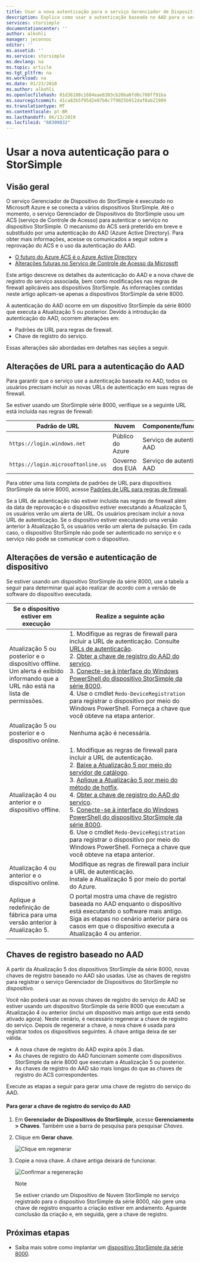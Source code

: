```yaml
---
title: Usar a nova autenticação para o serviço Gerenciador de Dispositivos do StorSimple 8000 no Azure | Microsoft Docs
description: Explica como usar a autenticação baseada no AAD para o serviço, gerar uma nova chave de registro e realizar o registro manual dos dispositivos.
services: storsimple
documentationcenter: ''
author: alkohli
manager: jeconnoc
editor: ''
ms.assetid: ''
ms.service: storsimple
ms.devlang: na
ms.topic: article
ms.tgt_pltfrm: na
ms.workload: na
ms.date: 01/23/2018
ms.author: alkohli
ms.openlocfilehash: 01d36188c1684eae8303cb20ba0fd0c708ff91ba
ms.sourcegitcommit: 41ca82b5f95d2e07b0c7f9025b912daf0ab21909
ms.translationtype: MT
ms.contentlocale: pt-BR
ms.lasthandoff: 06/13/2019
ms.locfileid: "60309832"
---
```

# <a name="use-the-new-authentication-for-your-storsimple"></a>Usar a nova autenticação para o StorSimple

## <a name="overview"></a>Visão geral

O serviço Gerenciador de Dispositivo do StorSimple é executado no Microsoft Azure e se conecta a vários dispositivos StorSimple. Até o momento, o serviço Gerenciador de Dispositivos do StorSimple usou um ACS (serviço de Controle de Acesso) para autenticar o serviço no dispositivo StorSimple. O mecanismo do ACS será preterido em breve e substituído por uma autenticação do AAD (Azure Active Directory). Para obter mais informações, acesse os comunicados a seguir sobre a reprovação do ACS e o uso da autenticação do AAD.

- [O futuro do Azure ACS é o Azure Active Directory](https://cloudblogs.microsoft.com/enterprisemobility/2015/02/12/the-future-of-azure-acs-is-azure-active-directory/)
- [Alterações futuras no Serviço de Controle de Acesso da Microsoft](https://azure.microsoft.com/blog/acs-access-control-service-namespace-creation-restriction/)

Este artigo descreve os detalhes da autenticação do AAD e a nova chave de registro do serviço associada, bem como modificações nas regras de firewall aplicáveis aos dispositivos StorSimple. As informações contidas neste artigo aplicam-se apenas a dispositivos StorSimple da série 8000.

A autenticação do AAD ocorre em um dispositivo StorSimple da série 8000 que executa a Atualização 5 ou posterior. Devido à introdução da autenticação do AAD, ocorrem alterações em:

- Padrões de URL para regras de firewall.
- Chave de registro do serviço.

Essas alterações são abordadas em detalhes nas seções a seguir.

## <a name="url-changes-for-aad-authentication"></a>Alterações de URL para a autenticação do AAD

Para garantir que o serviço use a autenticação baseada no AAD, todos os usuários precisam incluir as novas URLs de autenticação em suas regras de firewall.

Se estiver usando um StorSimple série 8000, verifique se a seguinte URL está incluída nas regras de firewall:

| Padrão de URL                         | Nuvem | Componente/funcionalidade         |
|------------------------------------|-------|----------------------------------|
| `https://login.windows.net`        | Público do Azure |Serviço de autenticação do AAD      |
| `https://login.microsoftonline.us` | Governo dos EUA |Serviço de autenticação do AAD      |

Para obter uma lista completa de padrões de URL para dispositivos StorSimple da série 8000, acesse [Padrões de URL para regras de firewall](storsimple-8000-system-requirements.md#url-patterns-for-firewall-rules).

Se a URL de autenticação não estiver incluída nas regras de firewall além da data de reprovação e o dispositivo estiver executando a Atualização 5, os usuários verão um alerta de URL. Os usuários precisam incluir a nova URL de autenticação. Se o dispositivo estiver executando uma versão anterior à Atualização 5, os usuários verão um alerta de pulsação. Em cada caso, o dispositivo StorSimple não pode ser autenticado no serviço e o serviço não pode se comunicar com o dispositivo.

## <a name="device-version-and-authentication-changes"></a>Alterações de versão e autenticação de dispositivo

Se estiver usando um dispositivo StorSimple da série 8000, use a tabela a seguir para determinar qual ação realizar de acordo com a versão de software do dispositivo executada.

| Se o dispositivo estiver em execução| Realize a seguinte ação                                    |
|--------------------------|------------------------|
| Atualização 5 ou posterior e o dispositivo offline. <br> Um alerta é exibido informando que a URL não está na lista de permissões.|1. Modifique as regras de firewall para incluir a URL de autenticação. Consulte [URLs de autenticação](#url-changes-for-aad-authentication).<br>2. [Obter a chave de registro do AAD do serviço](#aad-based-registration-keys).<br>3. [Conecte-se à interface do Windows PowerShell do dispositivo StorSimple da série 8000](storsimple-8000-deployment-walkthrough-u2.md#use-putty-to-connect-to-the-device-serial-console).<br>4. Use o cmdlet `Redo-DeviceRegistration` para registrar o dispositivo por meio do Windows PowerShell. Forneça a chave que você obteve na etapa anterior.|
| Atualização 5 ou posterior e o dispositivo online.| Nenhuma ação é necessária.                                       |
| Atualização 4 ou anterior e o dispositivo offline. |1. Modifique as regras de firewall para incluir a URL de autenticação.<br>2. [Baixe a Atualização 5 por meio do servidor de catálogo](storsimple-8000-install-update-5.md#download-updates-for-your-device).<br>3. [Aplique a Atualização 5 por meio do método de hotfix](storsimple-8000-install-update-5.md#install-update-5-as-a-hotfix).<br>4. [Obter a chave de registro do AAD do serviço](#aad-based-registration-keys).<br>5. [Conecte-se à interface do Windows PowerShell do dispositivo StorSimple da série 8000](storsimple-8000-deployment-walkthrough-u2.md#use-putty-to-connect-to-the-device-serial-console). <br>6. Use o cmdlet `Redo-DeviceRegistration` para registrar o dispositivo por meio do Windows PowerShell. Forneça a chave que você obteve na etapa anterior.|
| Atualização 4 ou anterior e o dispositivo online. |Modifique as regras de firewall para incluir a URL de autenticação.<br> Instale a Atualização 5 por meio do portal do Azure.              |
| Aplique a redefinição de fábrica para uma versão anterior à Atualização 5.      |O portal mostra uma chave de registro baseada no AAD enquanto o dispositivo está executando o software mais antigo. Siga as etapas no cenário anterior para os casos em que o dispositivo executa a Atualização 4 ou anterior.              |

## <a name="aad-based-registration-keys"></a>Chaves de registro baseado no AAD

A partir da Atualização 5 dos dispositivos StorSimple da série 8000, novas chaves de registro baseado no AAD são usadas. Use as chaves de registro para registrar o serviço Gerenciador de Dispositivos do StorSimple no dispositivo.

Você não poderá usar as novas chaves de registro do serviço do AAD se estiver usando um dispositivo StorSimple da série 8000 que executam a Atualização 4 ou anterior (inclui um dispositivo mais antigo que está sendo ativado agora).
Neste cenário, é necessário regenerar a chave de registro do serviço. Depois de regenerar a chave, a nova chave é usada para registrar todos os dispositivos seguintes. A chave antiga deixa de ser válida.

- A nova chave de registro do AAD expira após 3 dias.
- As chaves de registro do AAD funcionam somente com dispositivos StorSimple da série 8000 que executam a Atualização 5 ou posterior.
- As chaves de registro do AAD são mais longas do que as chaves de registro do ACS correspondentes.

Execute as etapas a seguir para gerar uma chave de registro do serviço do AAD.

#### <a name="to-generate-the-aad-service-registration-key"></a>Para gerar a chave de registro do serviço do AAD

1. Em **Gerenciador de Dispositivos do StorSimple**, acesse **Gerenciamento &gt;** **Chaves**. Também use a barra de pesquisa para pesquisar _Chaves_.
    
2. Clique em **Gerar chave**.

    ![Clique em regenerar](./media/storsimple-8000-aad-registration-key/aad-click-generate-registration-key.png)

3. Copie a nova chave. A chave antiga deixará de funcionar.

    ![Confirmar a regeneração](./media/storsimple-8000-aad-registration-key/aad-registration-key2.png)

    > [!NOTE] 
    > Se estiver criando um Dispositivo de Nuvem StorSimple no serviço registrado para o dispositivo StorSimple da série 8000, não gere uma chave de registro enquanto a criação estiver em andamento. Aguarde conclusão da criação e, em seguida, gere a chave de registro.

## <a name="next-steps"></a>Próximas etapas

* Saiba mais sobre como implantar um [dispositivo StorSimple da série 8000](storsimple-8000-deployment-walkthrough-u2.md).

